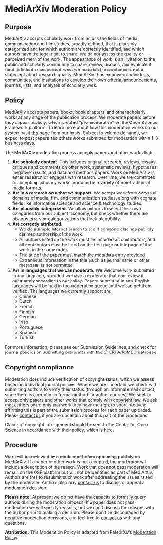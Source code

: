 # MediArXiv Moderation Policy

## Purpose

MediArXiv accepts scholarly work from across the fields of media, communication and film studies, broadly defined, that is plausibly categorized and for which authors are correctly identified, and which authors have the legal right to share. We do not assess the quality or perceived merit of the work. The appearance of work is an invitation to the public and scholarly community to share, review, discuss, and evaluate it (and its linked or associated research materials); acceptance is not a statement about research quality. MediArXiv thus empowers individuals, communities, and institutions to develop their own criteria, announcements, journals, lists, and analyses of scholarly work.

## Policy

MediArXiv accepts papers, books, book chapters, and other scholarly works at any stage of the publication process. We moderate papers before they appear publicly, which is called “pre-moderation” on the Open Science Framework platform. To learn more about how this moderation works on our system, visit [this page](https://openscience.zendesk.com/hc/en-us/articles/360019930553-Submitting-to-a-Moderated-Preprint-Service) from our hosts. Subject to volume demands, we expect to post papers and others works submitted for moderation within 1-3 business days.

The MediArXiv moderation process accepts papers and other works that:

1. **Are scholarly content.** This includes original research, reviews, essays, critiques and comments on other work, systematic reviews, hypotheses, ‘negative’ results, and data and methods papers. Work on MediArXiv is either research or engages with research. Over time, we are committed to accepting scholarly works produced in a variety of non-traditional media formats.
2. **Are in a research area that we support.** We accept work from across all domains of media, film, and communication studies, along with cognate fields like information science and science & technology studies.
3. **Are plausibly categorized.** We allow authors to select their own categories from our subject taxonomy, but check whether there are obvious errors or categorizations that lack plausibility.
4. **Are correctly attributed.**
	* We do a simple Internet search to see if someone else has publicly claimed authorship of the work.
	* All authors listed on the work must be included as contributors, and all contributors must be listed on the first page or title page of the work, in the same order.
	* The title of the paper must match the metadata entry provided.
	* Extraneous information in the title (such as journal name or other metadata) is not permitted.
5. **Are in languages that we can moderate.** We welcome work submitted in any language, provided we have a moderator that can review it adequately according to our policy. Papers submitted in non-English languages will be held in the moderation queue until we can get them verified. The languages we currently support are:
	* Chinese
	* Dutch
	* French
	* Finnish
	* German
	* Irish
	* Portuguese
	* Spanish
	* Turkish

For more information, please see our Submission Guidelines, and check for journal policies on submitting pre-prints with the [SHERPA/RoMEO database](http://www.sherpa.ac.uk/romeo/index.php).
    
## Copyright compliance

Moderation does include verification of copyright status, which we assess based on individual journal policies. Where we are uncertain, we check with submitting authors to verify their status (through an informal email contact, since there is currently no formal method for author queries). We seek to accept only papers and other works that comply with copyright law. We ask that authors share only that work they have the right to share. Actively affirming this is part of the submission process for each paper uploaded. Please [contact us](mailto:mediarxiv@mediarxiv.com) if you are uncertain about this part of the procedure.

Claims of copyright infringement should be sent to the Center for Open Science in accordance with their policy, which is [here](https://github.com/CenterForOpenScience/cos.io/blob/master/TERMS_OF_USE.md).

## Procedure

Work will be reviewed by a moderator before appearing publicly on MediArXiv. If a paper or other work is not accepted, the moderator will include a description of the reason. Work that does not pass moderation will remain on the OSF platform but will not be identified as part of MediArXiv. Authors are free to resubmit such work after addressing the issues raised by the moderator. Authors also may [contact us](mailto:mediarxiv@mediarxiv.com) to discuss or appeal a moderation decision.

**Please note:** At present we do not have the capacity to formally query authors during the moderation process. If a paper does not pass moderation we will specify reasons, but we can’t discuss the reasons with the author prior to making a decision. Please don’t be discouraged by negative moderation decisions, and feel free to [contact us](mailto:medairxiv@mediarxiv.com) with any questions.

**Attribution:** This Moderation Policy is adapted from PaleorXiv’s [Moderation Policy](https://github.com/paleorXiv/resources/blob/master/Moderation%20policy.pdf).
   
